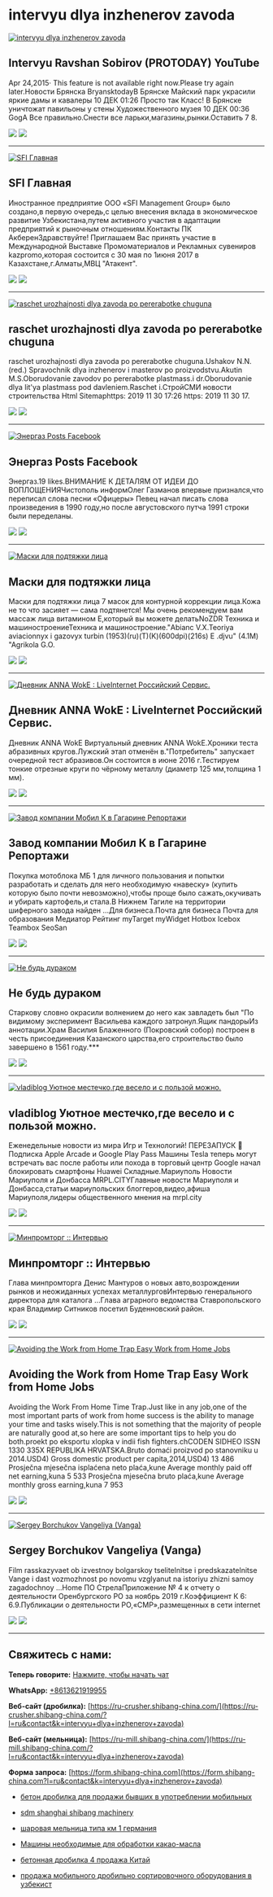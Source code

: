 # intervyu dlya inzhenerov zavoda

<a href="https://swt.shibang-china.com/?l=ru&img&k=intervyu+dlya+inzhenerov+zavoda" target="_blank">![intervyu dlya inzhenerov zavoda](http://static.shibang-china.com/all-800x300/1432.jpg)</a>

## Intervyu Ravshan Sobirov (PROTODAY) YouTube
Apr 24,2015· This feature is not available right now.Please try again later.Новости Брянска BryansktodayВ Брянске Майский парк украсили яркие дамы и кавалеры 10 ДЕК 01:26 Просто так Класс! В Брянске уничтожат павильоны у стены Художественного музея 10 ДЕК 00:36 GogA Все правильно.Снести все ларьки,магазины,рынки.Оставить 7 8.


<a href="https://whatsapp.shibangsoft.com/WhatsApp.php" target="_blank" title="WhatsApp">![](http://static.shibang-china.com/icon/whatsapp.png)</a> <a href="https://swt.shibang-china.com/?l=ru&icon&k=intervyu+dlya+inzhenerov+zavoda" target="_blank">![](http://static.shibang-china.com/icon/chat-ru.png)</a>

---

<a href="https://swt.shibang-china.com/?l=ru&img&k=intervyu+dlya+inzhenerov+zavoda" target="_blank">![SFI Главная](http://static.shibang-china.com/all-800x300/238.jpg)</a>

## SFI Главная
Иностранное предприятие ООО «SFI Management Group» было создано,в первую очередь,с целью внесения вклада в экономическое развитие Узбекистана,путем активного участия в адаптации предприятий к рыночным отношениям.Контакты ПК АкберенЗдравствуйте! Приглашаем Вас принять участие в Международной Выставке Промоматериалов и Рекламных сувениров kazpromo,которая состоится с 30 мая по 1июня 2017 в Казахстане,г.Алматы,МВЦ "Атакент".


<a href="https://whatsapp.shibangsoft.com/WhatsApp.php" target="_blank" title="WhatsApp">![](http://static.shibang-china.com/icon/whatsapp.png)</a> <a href="https://swt.shibang-china.com/?l=ru&icon&k=intervyu+dlya+inzhenerov+zavoda" target="_blank">![](http://static.shibang-china.com/icon/chat-ru.png)</a>

---

<a href="https://swt.shibang-china.com/?l=ru&img&k=intervyu+dlya+inzhenerov+zavoda" target="_blank">![raschet urozhajnosti dlya zavoda po pererabotke chuguna](http://static.shibang-china.com/all-800x300/986.jpg)</a>

## raschet urozhajnosti dlya zavoda po pererabotke chuguna
raschet urozhajnosti dlya zavoda po pererabotke chuguna.Ushakov N.N.(red.) Spravochnik dlya inzhenerov i masterov po proizvodstvu.Akutin M.S.Oborudovanie zavodov po pererabotke plastmass.i dr.Oborudovanie dlya lit'ya plastmass pod davleniem.Raschet i.СтройСМИ новости строительства Html Sitemaphttps: 2019 11 30 17:26 https: 2019 11 30 17.


<a href="https://whatsapp.shibangsoft.com/WhatsApp.php" target="_blank" title="WhatsApp">![](http://static.shibang-china.com/icon/whatsapp.png)</a> <a href="https://swt.shibang-china.com/?l=ru&icon&k=intervyu+dlya+inzhenerov+zavoda" target="_blank">![](http://static.shibang-china.com/icon/chat-ru.png)</a>

---

<a href="https://swt.shibang-china.com/?l=ru&img&k=intervyu+dlya+inzhenerov+zavoda" target="_blank">![Энергаз Posts Facebook](http://static.shibang-china.com/all-800x300/465.jpg)</a>

## Энергаз Posts Facebook
Энергаз.19 likes.ВНИМАНИЕ К ДЕТАЛЯМ ОТ ИДЕИ ДО ВОПЛОЩЕНИЯЧистополь информОлег Газманов впервые признался,что переписал слова песни «Офицеры» Певец начал писать слова произведения в 1990 году,но после августовского путча 1991 строки были переделаны.


<a href="https://whatsapp.shibangsoft.com/WhatsApp.php" target="_blank" title="WhatsApp">![](http://static.shibang-china.com/icon/whatsapp.png)</a> <a href="https://swt.shibang-china.com/?l=ru&icon&k=intervyu+dlya+inzhenerov+zavoda" target="_blank">![](http://static.shibang-china.com/icon/chat-ru.png)</a>

---

<a href="https://swt.shibang-china.com/?l=ru&img&k=intervyu+dlya+inzhenerov+zavoda" target="_blank">![Маски для подтяжки лица](http://static.shibang-china.com/all-800x300/1474.jpg)</a>

## Маски для подтяжки лица
Маски для подтяжки лица 7 масок для контурной коррекции лица.Кожа не то что засияет — сама подтянется! Мы очень рекомендуем вам массаж лица витамином Е,который вы можете делатьNoZDR Техника и машиностроениеТехника и машиностроение."Abianc V.X.Teoriya aviacionnyx i gazovyx turbin (1953)(ru)(T)(K)(600dpi)(216s) E .djvu" (4.1М) "Agrikola G.O.


<a href="https://whatsapp.shibangsoft.com/WhatsApp.php" target="_blank" title="WhatsApp">![](http://static.shibang-china.com/icon/whatsapp.png)</a> <a href="https://swt.shibang-china.com/?l=ru&icon&k=intervyu+dlya+inzhenerov+zavoda" target="_blank">![](http://static.shibang-china.com/icon/chat-ru.png)</a>

---

<a href="https://swt.shibang-china.com/?l=ru&img&k=intervyu+dlya+inzhenerov+zavoda" target="_blank">![Дневник ANNA WokE : LiveInternet Российский Сервис.](http://static.shibang-china.com/all-800x300/279.jpg)</a>

## Дневник ANNA WokE : LiveInternet Российский Сервис.
Дневник ANNA WokE Виртуальный дневник ANNA WokE.Хроники теста абразивных кругов.Лужский этап отменён в."Потребитель" запускает очередной тест абразивов.Он состоится в июне 2016 г.Тестируем тонкие отрезные круги по чёрному металлу (диаметр 125 мм,толщина 1 мм).


<a href="https://whatsapp.shibangsoft.com/WhatsApp.php" target="_blank" title="WhatsApp">![](http://static.shibang-china.com/icon/whatsapp.png)</a> <a href="https://swt.shibang-china.com/?l=ru&icon&k=intervyu+dlya+inzhenerov+zavoda" target="_blank">![](http://static.shibang-china.com/icon/chat-ru.png)</a>

---

<a href="https://swt.shibang-china.com/?l=ru&img&k=intervyu+dlya+inzhenerov+zavoda" target="_blank">![Завод компании Мобил К в Гагарине Репортажи](http://static.shibang-china.com/all-800x300/1019.jpg)</a>

## Завод компании Мобил К в Гагарине Репортажи
Покупка мотоблока МБ 1 для личного пользования и попытки разработать и сделать для него необходимую «навеску» (купить которую было почти невозможно),чтобы проще было сажать,окучивать и убирать картофель,и стала.В Нижнем Тагиле на территории шиферного завода найден …Для бизнеса.Почта для бизнеса Почта для образования Медиатор Рейтинг myTarget myWidget Hotbox Icebox Teambox SeoSan


<a href="https://whatsapp.shibangsoft.com/WhatsApp.php" target="_blank" title="WhatsApp">![](http://static.shibang-china.com/icon/whatsapp.png)</a> <a href="https://swt.shibang-china.com/?l=ru&icon&k=intervyu+dlya+inzhenerov+zavoda" target="_blank">![](http://static.shibang-china.com/icon/chat-ru.png)</a>

---

<a href="https://swt.shibang-china.com/?l=ru&img&k=intervyu+dlya+inzhenerov+zavoda" target="_blank">![Не будь дураком](http://static.shibang-china.com/all-800x300/1257.jpg)</a>

## Не будь дураком
Старкову словно окрасили волнением до него как завладеть был "По видимому эксперимент Васильева каждого затронул.Ящик пандорыИз аннотации.Храм Василия Блаженного (Покровский собор) построен в честь присоединения Казанского царства,его строительство было завершено в 1561 году.***


<a href="https://whatsapp.shibangsoft.com/WhatsApp.php" target="_blank" title="WhatsApp">![](http://static.shibang-china.com/icon/whatsapp.png)</a> <a href="https://swt.shibang-china.com/?l=ru&icon&k=intervyu+dlya+inzhenerov+zavoda" target="_blank">![](http://static.shibang-china.com/icon/chat-ru.png)</a>

---

<a href="https://swt.shibang-china.com/?l=ru&img&k=intervyu+dlya+inzhenerov+zavoda" target="_blank">![vladiblog Уютное местечко,где весело и с пользой можно.](http://static.shibang-china.com/all-800x300/117.jpg)</a>

## vladiblog Уютное местечко,где весело и с пользой можно.
Еженедельные новости из мира Игр и Технологий! ПЕРЕЗАПУСК 🤯 Подписка Apple Arcade и Google Play Pass Машины Tesla теперь могут встречать вас после работы или похода в торговый центр Google начал блокировать смартфоны Huawei Складные.Мариуполь Новости Мариуполя и Донбасса MRPL.CITYГлавные новости Мариуполя и Донбасса,статьи мариупольских блоггеров,видео,афиша Мариуполя,лидеры общественного мнения на mrpl.city


<a href="https://whatsapp.shibangsoft.com/WhatsApp.php" target="_blank" title="WhatsApp">![](http://static.shibang-china.com/icon/whatsapp.png)</a> <a href="https://swt.shibang-china.com/?l=ru&icon&k=intervyu+dlya+inzhenerov+zavoda" target="_blank">![](http://static.shibang-china.com/icon/chat-ru.png)</a>

---

<a href="https://swt.shibang-china.com/?l=ru&img&k=intervyu+dlya+inzhenerov+zavoda" target="_blank">![Минпромторг :: Интервью](http://static.shibang-china.com/all-800x300/110.jpg)</a>

## Минпромторг :: Интервью
Глава минпромторга Денис Мантуров о новых авто,возрождении рынков и неожиданных успехах металлурговИнтервью генерального директора для каталога …Глава аграрного ведомства Ставропольского края Владимир Ситников посетил Буденновский район.


<a href="https://whatsapp.shibangsoft.com/WhatsApp.php" target="_blank" title="WhatsApp">![](http://static.shibang-china.com/icon/whatsapp.png)</a> <a href="https://swt.shibang-china.com/?l=ru&icon&k=intervyu+dlya+inzhenerov+zavoda" target="_blank">![](http://static.shibang-china.com/icon/chat-ru.png)</a>

---

<a href="https://swt.shibang-china.com/?l=ru&img&k=intervyu+dlya+inzhenerov+zavoda" target="_blank">![Avoiding the Work from Home Trap Easy Work from Home Jobs](http://static.shibang-china.com/all-800x300/1214.jpg)</a>

## Avoiding the Work from Home Trap Easy Work from Home Jobs
Avoiding the Work From Home Time Trap.Just like in any job,one of the most important parts of work from home success is the ability to manage your time and tasks wisely.This is not something that the majority of people are naturally good at,so here are some important tips to help you do both.proekt po eksportu xlopka v indii fish fighters.chCODEN SIDHEO ISSN 1330 335X REPUBLIKA HRVATSKA.Bruto domaći proizvod po stanovniku u 2014.USD4) Gross domestic product per capita,2014,USD4) 13 486 Prosječna mjesečna isplaćena neto plaća,kune Average monthly paid off net earning,kuna 5 533 Prosječna mjesečna bruto plaća,kune Average monthly gross earning,kuna 7 953


<a href="https://whatsapp.shibangsoft.com/WhatsApp.php" target="_blank" title="WhatsApp">![](http://static.shibang-china.com/icon/whatsapp.png)</a> <a href="https://swt.shibang-china.com/?l=ru&icon&k=intervyu+dlya+inzhenerov+zavoda" target="_blank">![](http://static.shibang-china.com/icon/chat-ru.png)</a>

---

<a href="https://swt.shibang-china.com/?l=ru&img&k=intervyu+dlya+inzhenerov+zavoda" target="_blank">![Sergey Borchukov Vangeliya (Vanga)](http://static.shibang-china.com/all-800x300/1377.jpg)</a>

## Sergey Borchukov Vangeliya (Vanga)
Film rasskazyvaet ob izvestnoy bolgarskoy tselitelnitse i predskazatelnitse Vange i dast vozmozhnost po novomu vzglyanut na istoriyu zhizni samoy zagadochnoy …Home ПО СтрелаПриложение № 4 к отчету о деятельности Оренбургского РО за ноябрь 2019 г.Коэффициент К 6: 6.9.Публикации о деятельности РО,«СМР»,размещенных в сети internet


<a href="https://whatsapp.shibangsoft.com/WhatsApp.php" target="_blank" title="WhatsApp">![](http://static.shibang-china.com/icon/whatsapp.png)</a> <a href="https://swt.shibang-china.com/?l=ru&icon&k=intervyu+dlya+inzhenerov+zavoda" target="_blank">![](http://static.shibang-china.com/icon/chat-ru.png)</a>

---
## Свяжитесь с нами:

**Теперь говорите:** [Нажмите, чтобы начать чат](https://swt.shibang-china.com?l=ru&contact&k=intervyu+dlya+inzhenerov+zavoda)

**WhatsApp:**  [+8613621919955](https://whatsapp.shibangsoft.com/WhatsApp.php)

**Веб-сайт (дробилка):** [https://ru-crusher.shibang-china.com/](https://ru-crusher.shibang-china.com/?l=ru&contact&k=intervyu+dlya+inzhenerov+zavoda)

**Веб-сайт (мельница):** [https://ru-mill.shibang-china.com/](https://ru-mill.shibang-china.com/?l=ru&contact&k=intervyu+dlya+inzhenerov+zavoda)

**Форма запроса:** [https://form.shibang-china.com](https://form.shibang-china.com?l=ru&contact&k=intervyu+dlya+inzhenerov+zavoda)

* [бетон дробилка для продажи бывших в употреблении мобильных](../16/%D0%B1%D0%B5%D1%82%D0%BE%D0%BD%20%D0%B4%D1%80%D0%BE%D0%B1%D0%B8%D0%BB%D0%BA%D0%B0%20%D0%B4%D0%BB%D1%8F%20%D0%BF%D1%80%D0%BE%D0%B4%D0%B0%D0%B6%D0%B8%20%D0%B1%D1%8B%D0%B2%D1%88%D0%B8%D1%85%20%D0%B2%20%D1%83%D0%BF%D0%BE%D1%82%D1%80%D0%B5%D0%B1%D0%BB%D0%B5%D0%BD%D0%B8%D0%B8%20%D0%BC%D0%BE%D0%B1%D0%B8%D0%BB%D1%8C%D0%BD%D1%8B%D1%85.md)

* [sdm shanghai shibang machinery](../20/sdm%20shanghai%20shibang%20machinery.md)

* [шаровая мельница типа км 1 германия](../17/%D1%88%D0%B0%D1%80%D0%BE%D0%B2%D0%B0%D1%8F%20%D0%BC%D0%B5%D0%BB%D1%8C%D0%BD%D0%B8%D1%86%D0%B0%20%D1%82%D0%B8%D0%BF%D0%B0%20%D0%BA%D0%BC%201%20%D0%B3%D0%B5%D1%80%D0%BC%D0%B0%D0%BD%D0%B8%D1%8F.md)

* [Машины необходимые для обработки какао-масла](../20/%D0%9C%D0%B0%D1%88%D0%B8%D0%BD%D1%8B%20%D0%BD%D0%B5%D0%BE%D0%B1%D1%85%D0%BE%D0%B4%D0%B8%D0%BC%D1%8B%D0%B5%20%D0%B4%D0%BB%D1%8F%20%D0%BE%D0%B1%D1%80%D0%B0%D0%B1%D0%BE%D1%82%D0%BA%D0%B8%20%D0%BA%D0%B0%D0%BA%D0%B0%D0%BE-%D0%BC%D0%B0%D1%81%D0%BB%D0%B0.md)

* [бетонная дробилка 4 продажа Китай](../16/%D0%B1%D0%B5%D1%82%D0%BE%D0%BD%D0%BD%D0%B0%D1%8F%20%D0%B4%D1%80%D0%BE%D0%B1%D0%B8%D0%BB%D0%BA%D0%B0%204%20%D0%BF%D1%80%D0%BE%D0%B4%D0%B0%D0%B6%D0%B0%20%D0%9A%D0%B8%D1%82%D0%B0%D0%B9.md)

* [продажа мобильного дробильно сортировочного оборудования в узбекист](../16/%D0%BF%D1%80%D0%BE%D0%B4%D0%B0%D0%B6%D0%B0%20%D0%BC%D0%BE%D0%B1%D0%B8%D0%BB%D1%8C%D0%BD%D0%BE%D0%B3%D0%BE%20%D0%B4%D1%80%D0%BE%D0%B1%D0%B8%D0%BB%D1%8C%D0%BD%D0%BE%20%D1%81%D0%BE%D1%80%D1%82%D0%B8%D1%80%D0%BE%D0%B2%D0%BE%D1%87%D0%BD%D0%BE%D0%B3%D0%BE%20%D0%BE%D0%B1%D0%BE%D1%80%D1%83%D0%B4%D0%BE%D0%B2%D0%B0%D0%BD%D0%B8%D1%8F%20%D0%B2%20%D1%83%D0%B7%D0%B1%D0%B5%D0%BA%D0%B8%D1%81%D1%82.md)